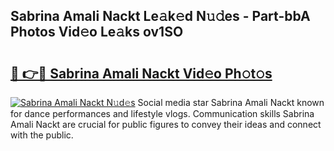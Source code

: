 ## Sabrina Amali Nackt Le𝚊k𝚎d N𝚞𝚍es - Part-bbA Photos Vid𝚎o Le𝚊ks ov1SO

# <h2><a href="http://fb7dzv.evod.top/?m=Sabrina+Amali+Nackt">🔗 👉🔴 Sabrina Amali Nackt Vid𝚎o Ph𝚘t𝚘s</a></h2>

[![Sabrina Amali Nackt N𝚞d𝚎s](https://i.imgur.com/8V9OHl7.gif)](http://fb7dzv.evod.top/?m=Sabrina+Amali+Nackt)
Social media star Sabrina Amali Nackt known for dance performances and lifestyle vlogs. Communication skills Sabrina Amali Nackt are crucial for public figures to convey their ideas and connect with the public. 
